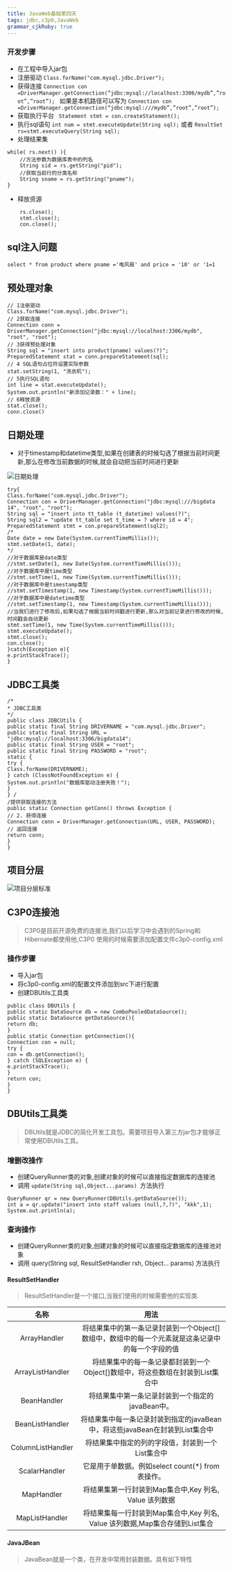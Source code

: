 ```yaml
---
title: JavaWeb基础第四天
tags: jdbc,c3p0,JavaWeb
grammar_cjkRuby: true
---
```



### 开发步骤

- 在工程中导入jar包
- 注册驱动 `Class.forName("com.mysql.jdbc.Driver");`
- 获得连接  `Connection con =DriverManager.getConnection(“jdbc:mysql://localhost:3306/mydb”,”root”,”root”); ` 如果是本机路径可以写为 `Connection con =DriverManager.getConnection(“jdbc:mysql:///mydb”,”root”,”root”);`
- 获取执行平台 ` Statement stmt = con.createStatement();`
- 执行sql语句 ` int num = stmt.executeUpdate(String sql); ` 或者 `ResultSet rs=stmt.executeQuery(String sql);`
- 处理结果集
	

``` stylus
while( rs.next() ){
	//方法参数为数据库表中的列名
	String sid = rs.getString("pid");
	//获取当前行的分类名称
	String sname = rs.getString("pname");
}
```

- 释放资源

``` stylus
	rs.close();
	stmt.close();
	con.close();
```

## sql注入问题

``` stylus
select * from product where pname ='电风扇' and price = '10' or '1=1
```

## 预处理对象

``` stylus
// 1注册驱动
Class.forName("com.mysql.jdbc.Driver");
// 2获取连接
Connection conn = DriverManager.getConnection("jdbc:mysql://localhost:3306/mydb", "root", "root");
// 3获得预处理对象
String sql = "insert into product(pname) values(?)";
PreparedStatement stat = conn.prepareStatement(sql);
// 4 SQL语句占位符设置实际参数
stat.setString(1, "洗衣机");
// 5执行SQL语句
int line = stat.executeUpdate();
System.out.println("新添加记录数：" + line);
// 6释放资源
stat.close();
conn.close()
```

## 日期处理

- 对于timestamp和datetime类型,如果在创建表的时候勾选了根据当前时间更新,那么在修改当前数据的时候,就会自动把当前时间进行更新

![日期处理][1]


``` stylus
try{
Class.forName("com.mysql.jdbc.Driver");
Connection con = DriverManager.getConnection("jdbc:mysql:///bigdata
14", "root", "root");
String sql = "insert into tt_table (t_datetime) values(?)";
String sql2 = "update tt_table set t_time = ? where id = 4";
PreparedStatement stmt = con.prepareStatement(sql2);
/*
Date date = new Date(System.currentTimeMillis());
stmt.setDate(1, date);
*/
//对于数据库是date类型
//stmt.setDate(1, new Date(System.currentTimeMillis()));
//对于数据库中是time类型
//stmt.setTime(1, new Time(System.currentTimeMillis()));
//对于数据库中是timestamp类型
//stmt.setTimestamp(1, new Timestamp(System.currentTimeMillis()));
//对于数据库中是datetime类型
//stmt.setTimestamp(1, new Timestamp(System.currentTimeMillis()));
//当我们进行了修改后,如果勾选了根据当前时间戳进行更新,那么对当前记录进行修改的时候,时间戳会自动更新
stmt.setTime(1, new Time(System.currentTimeMillis()));
stmt.executeUpdate();
stmt.close();
con.close();
}catch(Exception e){
e.printStackTrace();
}
```

## JDBC工具类

``` stylus
/*
* JDBC工具类
*/
public class JDBCUtils {
public static final String DRIVERNAME = "com.mysql.jdbc.Driver";
public static final String URL = "jdbc:mysql://localhost:3306/bigdata14";
public static final String USER = "root";
public static final String PASSWORD = "root";
static {
try {
Class.forName(DRIVERNAME);
} catch (ClassNotFoundException e) {
System.out.println("数据库驱动注册失败！");
}
} /
/提供获取连接的方法
public static Connection getConn() throws Exception {
// 2. 获得连接
Connection conn = DriverManager.getConnection(URL, USER, PASSWORD);
// 返回连接
return conn;
}
}
```

## 项目分层

![项目分层标准][2]

## C3P0连接池

> C3P0是目前开源免费的连接池,我们以后学习中会遇到的Spring和Hibernate都使用他,C3P0
使用的时候需要添加配置文件c3p0-config.xml

### 操作步骤

- 导入jar包
- 将c3p0-config.xml的配置文件添加到src下进行配置
- 创建DBUtils工具类

``` stylus
public class DBUtils {
public static DataSource db = new ComboPooledDataSource();
public static DataSource getDataSource(){
return db;
} 
public static Connection getConnection(){
Connection con = null;
try {
con = db.getConnection();
} catch (SQLException e) {
e.printStackTrace();
}
return con;
}
}
```

## DBUtils工具类

> DBUtils就是JDBC的简化开发工具包。需要项目导入第三方jar包才能够正常使用DBUtils工具。

### 增删改操作

- 创建QueryRunner类的对象,创建对象的时候可以直接指定数据库的连接池
- 调用 ` update(String sql,Object...params)  `方法执行

``` stylus
QueryRunner qr = new QueryRunner(DBUtils.getDataSource());
int a = qr.update("insert into staff values (null,?,?)", "kkk",1);
System.out.println(a);
```
### 查询操作

- 创建QueryRunner类的对象,创建对象的时候可以直接指定数据库的连接池对象
- 调用 query(String sql, ResultSetHandler<T> rsh, Object... params) 方法执行

#### **ResultSetHandler**

> ResultSetHandler是一个接口,当我们使用的时候需要他的实现类.

|   名称  | 用法    |
| :---: | :---: |
|   ArrayHandler  |   将结果集中的第一条记录封装到一个Object[]数组中，数组中的每一个元素就是这条记录中的每一个字段的值  |
|  ArrayListHandler   |  将结果集中的每一条记录都封装到一个Object[]数组中，将这些数组在封装到List集合中   |
|  BeanHandler   |   将结果集中第一条记录封装到一个指定的javaBean中。  |
|  BeanListHandler   |  将结果集中每一条记录封装到指定的javaBean中，将这些javaBean在封装到List集合中   |
|  ColumnListHandler   |  将结果集中指定的列的字段值，封装到一个List集合中   |
|   ScalarHandler  |  它是用于单数据。例如select count(*) from 表操作。   |
|  MapHandler   |   将结果集第一行封装到Map集合中,Key 列名, Value 该列数据  |
|   MapListHandler  |   将结果集每一行封装到Map集合中,Key 列名, Value 该列数据,Map集合存储到List集合  |

#### **JavaJBean**

> JavaBean就是一个类，在开发中常用封装数据。具有如下特性


  [1]: https://www.github.com/xiesen310/notes_Images/raw/master/images/1500784268264.jpg
  [2]: https://www.github.com/xiesen310/notes_Images/raw/master/images/1500784408318.jpg